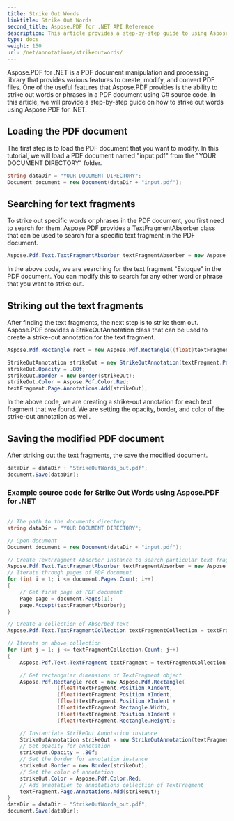 ```yaml
---
title: Strike Out Words
linktitle: Strike Out Words
second_title: Aspose.PDF for .NET API Reference
description: This article provides a step-by-step guide to using Aspose.PDF for .NET's Strike Out Words feature, including step by step guide and explanations
type: docs
weight: 150
url: /net/annotations/strikeoutwords/
---
```

Aspose.PDF for .NET is a PDF document manipulation and processing library that provides various features to create, modify, and convert PDF files. One of the useful features that Aspose.PDF provides is the ability to strike out words or phrases in a PDF document using C# source code. In this article, we will provide a step-by-step guide on how to strike out words using Aspose.PDF for .NET.

## Loading the PDF document
The first step is to load the PDF document that you want to modify. In this tutorial, we will load a PDF document named "input.pdf" from the "YOUR DOCUMENT DIRECTORY" folder. 

```csharp
string dataDir = "YOUR DOCUMENT DIRECTORY";
Document document = new Document(dataDir + "input.pdf");
```

## Searching for text fragments
To strike out specific words or phrases in the PDF document, you first need to search for them. Aspose.PDF provides a TextFragmentAbsorber class that can be used to search for a specific text fragment in the PDF document.

```csharp
Aspose.Pdf.Text.TextFragmentAbsorber textFragmentAbsorber = new Aspose.Pdf.Text.TextFragmentAbsorber("Estoque");
```

In the above code, we are searching for the text fragment "Estoque" in the PDF document. You can modify this to search for any other word or phrase that you want to strike out.

## Striking out the text fragments
After finding the text fragments, the next step is to strike them out. Aspose.PDF provides a StrikeOutAnnotation class that can be used to create a strike-out annotation for the text fragment. 

```csharp
Aspose.Pdf.Rectangle rect = new Aspose.Pdf.Rectangle((float)textFragment.Position.XIndent, (float)textFragment.Position.YIndent, (float)textFragment.Position.XIndent + (float)textFragment.Rectangle.Width, (float)textFragment.Position.YIndent + (float)textFragment.Rectangle.Height);

StrikeOutAnnotation strikeOut = new StrikeOutAnnotation(textFragment.Page, rect);
strikeOut.Opacity = .80f;
strikeOut.Border = new Border(strikeOut);
strikeOut.Color = Aspose.Pdf.Color.Red;
textFragment.Page.Annotations.Add(strikeOut);
```

In the above code, we are creating a strike-out annotation for each text fragment that we found. We are setting the opacity, border, and color of the strike-out annotation as well.

## Saving the modified PDF document
After striking out the text fragments, the save the modified document.

```csharp
dataDir = dataDir + "StrikeOutWords_out.pdf";
document.Save(dataDir);
```

### Example source code for Strike Out Words using Aspose.PDF for .NET


```csharp

// The path to the documents directory.
string dataDir = "YOUR DOCUMENT DIRECTORY";

// Open document
Document document = new Document(dataDir + "input.pdf");

// Create TextFragment Absorber instance to search particular text fragment
Aspose.Pdf.Text.TextFragmentAbsorber textFragmentAbsorber = new Aspose.Pdf.Text.TextFragmentAbsorber("Estoque");
// Iterate through pages of PDF document
for (int i = 1; i <= document.Pages.Count; i++)
{
	// Get first page of PDF document
	Page page = document.Pages[1];
	page.Accept(textFragmentAbsorber);
}

// Create a collection of Absorbed text
Aspose.Pdf.Text.TextFragmentCollection textFragmentCollection = textFragmentAbsorber.TextFragments;

// Iterate on above collection
for (int j = 1; j <= textFragmentCollection.Count; j++)
{
	Aspose.Pdf.Text.TextFragment textFragment = textFragmentCollection[j];

	// Get rectangular dimensions of TextFragment object  	
	Aspose.Pdf.Rectangle rect = new Aspose.Pdf.Rectangle(
				(float)textFragment.Position.XIndent,
				(float)textFragment.Position.YIndent,
				(float)textFragment.Position.XIndent +
				(float)textFragment.Rectangle.Width,
				(float)textFragment.Position.YIndent +
				(float)textFragment.Rectangle.Height);

	// Instantiate StrikeOut Annotation instance
	StrikeOutAnnotation strikeOut = new StrikeOutAnnotation(textFragment.Page, rect);
	// Set opacity for annotation
	strikeOut.Opacity = .80f;
	// Set the border for annotation instance
	strikeOut.Border = new Border(strikeOut);
	// Set the color of annotation
	strikeOut.Color = Aspose.Pdf.Color.Red;
	// Add annotation to annotations collection of TextFragment
	textFragment.Page.Annotations.Add(strikeOut);
}
dataDir = dataDir + "StrikeOutWords_out.pdf";
document.Save(dataDir);
```


